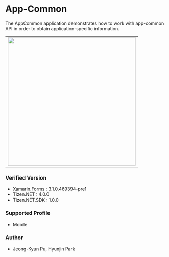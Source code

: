 # App-Common

The AppCommon application demonstrates how to work with app-common API in order to obtain application-specific information.

<table>
<tr>
<td>
<center><img src='AppCommon.png' height=400></center>
</td>
</tr>
</table>

### Verified Version
* Xamarin.Forms : 3.1.0.469394-pre1
* Tizen.NET : 4.0.0
* Tizen.NET.SDK : 1.0.0


### Supported Profile
* Mobile

### Author
* Jeong-Kyun Pu, Hyunjin Park
